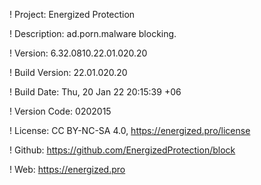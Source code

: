 ! Project: Energized Protection

! Description: ad.porn.malware blocking.

! Version: 6.32.0810.22.01.020.20

! Build Version: 22.01.020.20

! Build Date: Thu, 20 Jan 22 20:15:39 +06

! Version Code: 0202015

! License: CC BY-NC-SA 4.0, https://energized.pro/license

! Github: https://github.com/EnergizedProtection/block

! Web: https://energized.pro
